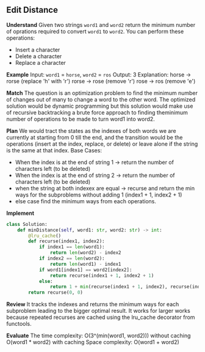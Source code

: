 ## Edit Distance
**Understand**
Given two strings `word1` and `word2` return the minimum number of oprations required to convert `word1` to `word2`.
You can perform these operations:
- Insert a character
- Delete a character
- Replace a character

**Example**
Input: `word1` = `horse`, `word2` = `ros`
Output: 3
Explanation: 
horse -> rorse (replace 'h' with 'r')
rorse -> rose (remove 'r')
rose -> ros (remove 'e')

**Match**
The question is an optimization problem to find the minimum number of changes out of many to change a word to the other word. The optimized solution would be dynamic programming but this solution would make use of recursive backtracking a brute force approach to finding theminimum number of operations to be made to turn word1 into word2.

**Plan**
We would tract the states as the indexes of both words we are currently at starting from 0 till the end, and the transition would be the operations (insert at the index, replace, or delete) or leave alone if the string is the same at that index.
Base Cases:
- When the index is at the end of string 1 -> return the number of characters left (to be deleted)
- When the index is at the end of string 2 -> return the number of characters left (to be deleted)
- when the string at both indexex are equal -> recurse and return the min ways for the subproblems without adding 1 (index1 + 1, index2 + 1)
- else case find the minimum ways from each operations.

**Implement**
```py
class Solution:
    def minDistance(self, word1: str, word2: str) -> int:
        @lru_cache()
        def recurse(index1, index2):
            if index1 == len(word1):
                return len(word2) - index2
            if index2 == len(word2):
                return len(word1) - index1
            if word1[index1] == word2[index2]:
                return recurse(index1 + 1, index2 + 1)
            else:
                return 1 + min(recurse(index1 + 1, index2), recurse(index1, index2 + 1), recurse(index1 + 1, index2 + 1))
        return recurse(0, 0)
```

**Review**
It tracks the indexes and returns the minimum ways for each subproblem leading to the bigger optimal result.
It works for larger works because repeated recurses are cached using the lru_cache decorator from functools.


**Evaluate**
The time complexity:
    O(3^(min(word1, word2))) without caching
    O(word1 * word2) with caching
Space complexity:
    O(word1 + word2)

